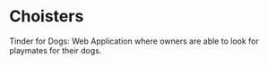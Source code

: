 # Choisters

Tinder for Dogs: 
Web Application where owners are able to look for playmates for their dogs. 
